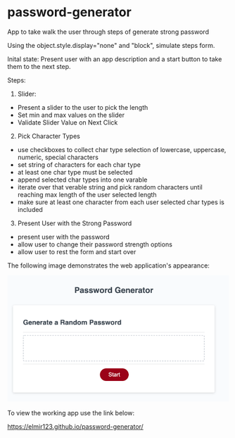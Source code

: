 # password-generator
App to take walk the user through steps of generate strong password

Using the object.style.display="none" and "block", simulate steps form. 

Inital state: Present user with an app description and a start button to take them to the next step.

Steps:
1) Slider:
- Present a slider to the user to pick the length
- Set min and max values on the slider
- Validate Slider Value on Next Click

2) Pick Character Types
- use checkboxes to collect char type selection of lowercase, uppercase, numeric, special characters
- set string of characters for each char type
- at least one char type must be selected
- append selected char types into one varable
- iterate over that verable string and pick random characters until reaching max length of the user selected length
- make sure at least one character from each user selected char types is included

3) Present User with the Strong Password
- present user with the password
- allow user to change their password strength options
- allow user to rest the form and start over

The following image demonstrates the web application's appearance:

![Password Generater Step Form.](./assets/images/password-generation-app.png)

To view the working app use the link below:

https://elmir123.github.io/password-generator/
